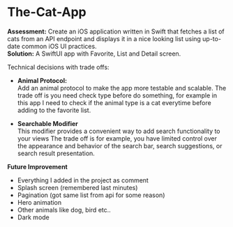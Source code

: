 # The-Cat-App

**Assessment:** Create an iOS application written in Swift that fetches a list of cats from an API endpoint and displays it in a nice looking list using up-to-date common iOS UI practices.<br>
**Solution:** A SwiftUI app with Favorite, List and Detail screen.

Technical decisions with trade offs: <br>
- **Animal Protocol:** <br>
Add an animal protocol to make the app more testable and scalable. 
The trade off is you need check type before do something, for example in this app I need to check if the animal type is a cat everytime before adding to the favorite list.

- **Searchable Modifier** <br>
This modifier provides a convenient way to add search functionality to your views
The trade off is for example, you have limited control over the appearance and behavior of the search bar, search suggestions, or search result presentation.

**Future Improvement** <br>
- Everything I added in the project as comment
- Splash screen (remembered last minutes)
- Pagination (got same list from api for some reason)
- Hero animation
- Other animals like dog, bird etc..
- Dark mode
